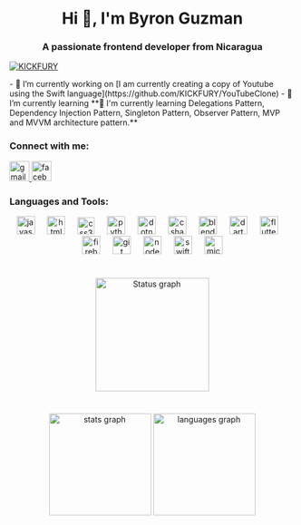 <h1 align="center">Hi 👋, I'm Byron Guzman</h1>
<h3 align="center">A passionate frontend developer from Nicaragua</h3>
<p align="left"> <a href="https://github.com/ryo-ma/github-profile-trophy"><img
            src="https://github-profile-trophy.vercel.app/?username=KICKFURY" alt="KICKFURY" /></a> </p>
- 🔭 I’m currently working on [I am currently creating a copy of Youtube using the Swift
language](https://github.com/KICKFURY/YouTubeClone)
- 🌱 I’m currently learning **🌱 I'm currently learning Delegations Pattern, Dependency Injection Pattern, Singleton
Pattern, Observer Pattern, MVP and MVVM architecture pattern.**
<h3 align="left">Connect with me:</h3>
<p align="left">
<div align="left">
    <a href="bj.cuber.developer@gmail.com" target="_blank">
        <img src="https://img.shields.io/static/v1?message=Gmail&logo=gmail&label=&color=D14836&logoColor=white&labelColor=&style=for-the-badge"
            height="35" alt="gmail logo" />
    </a>
    <a href="https://fb.com/bayron.guzman.569" target="_blank">
        <img src="https://img.shields.io/static/v1?message=Facebook&logo=facebook&label=&color=1877F2&logoColor=white&labelColor=&style=for-the-badge"
            height="35" alt="facebook logo" />
    </a>
</div>
</p>
<h3 align="left">Languages and Tools:</h3>
<div align="center">
    <img src="https://cdn.jsdelivr.net/gh/devicons/devicon/icons/javascript/javascript-original.svg" height="32"
        alt="javascript logo" />
    <img width="14" />
    <img src="https://cdn.jsdelivr.net/gh/devicons/devicon/icons/html5/html5-original.svg" height="32"
        alt="html5 logo" />
    <img width="14" />
    <img src="https://cdn.jsdelivr.net/gh/devicons/devicon/icons/css3/css3-original.svg" height="30" alt="css3 logo" />
    <img width="14" />
    <img src="https://cdn.jsdelivr.net/gh/devicons/devicon/icons/python/python-original.svg" height="32"
        alt="python logo" />
    <img width="14" />
    <img src="https://cdn.jsdelivr.net/gh/devicons/devicon/icons/dotnetcore/dotnetcore-original.svg" height="32"
        alt="dotnetcore logo" />
    <img width="14" />
    <img src="https://cdn.jsdelivr.net/gh/devicons/devicon/icons/csharp/csharp-original.svg" height="32"
        alt="csharp logo" />
    <img width="14" />
    <img src="https://cdn.jsdelivr.net/gh/devicons/devicon/icons/blender/blender-original.svg" height="32"
        alt="blender logo" />
    <img width="14" />
    <img src="https://cdn.jsdelivr.net/gh/devicons/devicon/icons/dart/dart-original.svg" height="32" alt="dart logo" />
    <img width="14" />
    <img src="https://cdn.jsdelivr.net/gh/devicons/devicon/icons/flutter/flutter-original.svg" height="32"
        alt="flutter logo" />
    <img width="14" />
    <img src="https://cdn.jsdelivr.net/gh/devicons/devicon/icons/firebase/firebase-plain.svg" height="32"
        alt="firebase logo" />
    <img width="14" />
    <img src="https://cdn.jsdelivr.net/gh/devicons/devicon/icons/git/git-original.svg" height="32" alt="git logo" />
    <img width="14" />
    <img src="https://cdn.jsdelivr.net/gh/devicons/devicon/icons/nodejs/nodejs-original.svg" height="32"
        alt="nodejs logo" />
    <img width="14" />
    <img src="https://cdn.jsdelivr.net/gh/devicons/devicon/icons/swift/swift-original.svg" height="32"
        alt="swift logo" />
    <img width="14" />
    <img src="https://cdn.jsdelivr.net/gh/devicons/devicon/icons/microsoftsqlserver/microsoftsqlserver-plain.svg"
        height="32" alt="microsoftsqlserver logo" />
</div>
<h1></h1>
<div align="center">
    <img height="200" src="https://github-readme-streak-stats.herokuapp.com/?user=KICKFURY&theme=dracula&hide_border=false"
            alt="Status graph" />
</div>
<h1></h1>
<div align="center">
    <img src="https://github-readme-stats.vercel.app/api?username=KICKFURY&hide_title=false&hide_rank=false&show_icons=true&include_all_commits=true&count_private=true&disable_animations=false&theme=dracula&locale=en&hide_border=false"
        height="180" alt="stats graph" />
    <img src="https://github-readme-stats.vercel.app/api/top-langs?username=KICKFURY&locale=en&hide_title=false&layout=compact&card_width=320&langs_count=6&theme=dracula&hide_border=false&count_private=true"
        height="180" alt="languages graph" />
</div>
